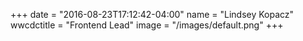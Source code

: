 +++
date = "2016-08-23T17:12:42-04:00"
name = "Lindsey Kopacz"
wwcdctitle = "Frontend Lead"
image = "/images/default.png"
+++

